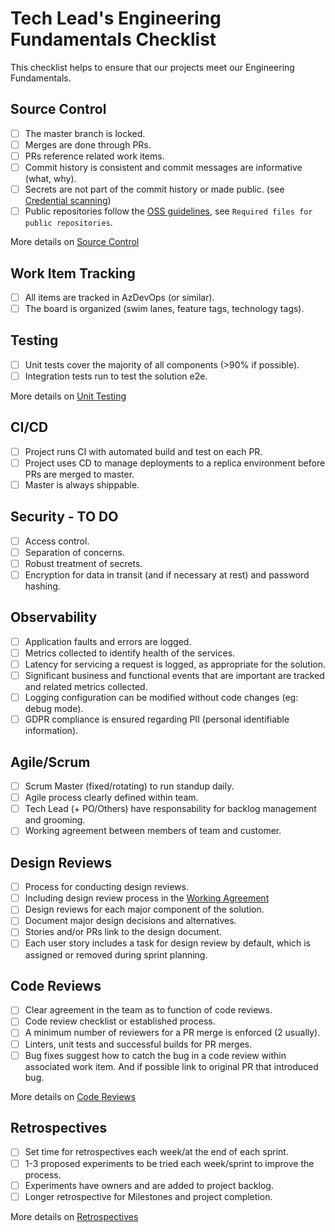 # Tech Lead's Engineering Fundamentals Checklist

This checklist helps to ensure that our projects meet our Engineering Fundamentals.

## Source Control

- [ ] The master branch is locked.
- [ ] Merges are done through PRs.
- [ ] PRs reference related work items.
- [ ] Commit history is consistent and commit messages are informative (what, why).
- [ ] Secrets are not part of the commit history or made public. (see [Credential scanning](./continuous-integration/credential-scanning/README.md))
- [ ] Public repositories follow the [OSS guidelines](source-control/git.md), see `Required files for public repositories`.

More details on [Source Control](source-control/readme.md)

## Work Item Tracking

- [ ] All items are tracked in AzDevOps (or similar).
- [ ] The board is organized (swim lanes, feature tags, technology tags).

## Testing

- [ ] Unit tests cover the majority of all components (>90% if possible).
- [ ] Integration tests run to test the solution e2e.

More details on [Unit Testing](test-first-development/unit-testing/readme.md)

## CI/CD

- [ ] Project runs CI with automated build and test on each PR.
- [ ] Project uses CD to manage deployments to a replica environment before PRs are merged to master.
- [ ] Master is always shippable.

## Security - TO DO

- [ ] Access control.
- [ ] Separation of concerns.
- [ ] Robust treatment of secrets.
- [ ] Encryption for data in transit (and if necessary at rest) and password hashing.

## Observability

- [ ] Application faults and errors are logged.
- [ ] Metrics collected to identify health of the services.
- [ ] Latency for servicing a request is logged, as appropriate for the solution.
- [ ] Significant business and functional events that are important are tracked and related metrics collected.
- [ ] Logging configuration can be modified without code changes (eg: debug mode).
- [ ] GDPR compliance is ensured regarding PII (personal identifiable information).

## Agile/Scrum

- [ ] Scrum Master (fixed/rotating) to run standup daily.
- [ ] Agile process clearly defined within team.
- [ ] Tech Lead (+ PO/Others) have responsability for backlog management and grooming.
- [ ] Working agreement between members of team and customer.

## Design Reviews

- [ ] Process for conducting design reviews.
- [ ] Including design review process in the [Working Agreement](/team-agreements/working-agreements/readme.md)
- [ ] Design reviews for each major component of the solution.
- [ ] Document major design decisions and alternatives.
- [ ] Stories and/or PRs link to the design document.
- [ ] Each user story includes a task for design review by default, which is assigned or removed during sprint planning.

## Code Reviews

- [ ] Clear agreement in the team as to function of code reviews.
- [ ] Code review checklist or established process.
- [ ] A minimum number of reviewers for a PR merge is enforced (2 usually).
- [ ] Linters, unit tests and successful builds for PR merges.
- [ ] Bug fixes suggest how to catch the bug in a code review within associated work item. And if possible link to original PR that introduced bug.

More details on [Code Reviews](pull-requests/code-reviews/readme.md)

## Retrospectives

- [ ] Set time for retrospectives each week/at the end of each sprint.
- [ ] 1-3 proposed experiments to be tried each week/sprint to improve the process.
- [ ] Experiments have owners and are added to project backlog.
- [ ] Longer retrospective for Milestones and project completion.

More details on [Retrospectives](retrospectives/readme.md)
